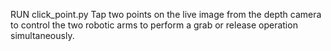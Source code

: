 RUN click_point.py
Tap two points on the live image from the depth camera to control the two robotic arms to perform a grab or release operation simultaneously.
